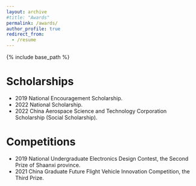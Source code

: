 ```yaml
---
layout: archive
#title: "Awards"
permalink: /awards/
author_profile: true
redirect_from:
  - /resume
---
```


{% include base_path %}

Scholarships
======
* 2019 National Encouragement Scholarship.
* 2022 National Scholarship.
* 2022 China Aerospace Science and Technology Corporation Scholarship (Social Scholarship).

Competitions
======
* 2019 National Undergraduate Electronics Design Contest, the Second Prize of Shaanxi province.
* 2021 China Graduate Future Flight Vehicle Innovation Competition, the Third Prize.
